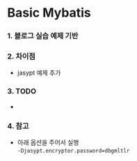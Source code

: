 # Basic Mybatis

### 1. 블로그 실습 예제 기반

### 2. 차이점

- jasypt 예제 추가

### 3. TODO

- 

### 4. 참고

- 아래 옵션을 주어서 실행  
  `-Djasypt.encryptor.password=dbgmltlr`
